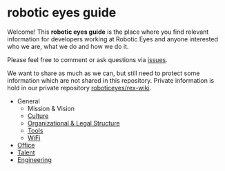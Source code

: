 # robotic eyes guide

Welcome! This **robotic eyes guide** is the place where you find relevant information for developers working at Robotic
Eyes and anyone interested who we are, what we do and how we do it.

Please feel free to comment or ask questions via [issues](https://github.com/roboticeyes/guide/issues).

We want to share as much as we can, but still need to protect some information which are not shared in this repository.
Private information is hold in our private repository [roboticeyes/rex-wiki](https://github.com/roboticeyes/rex-wiki).

* General
  * Mission & Vision
  * [Culture](general/culture.md)
  * [Organizational & Legal Structure](general/organizational_legal_structure.md)
  * [Tools](general/tools.md)
  * [WiFi](general/wifi.md)
* [Office](office/)
* [Talent](talent/)
* [Engineering](engineering/)
